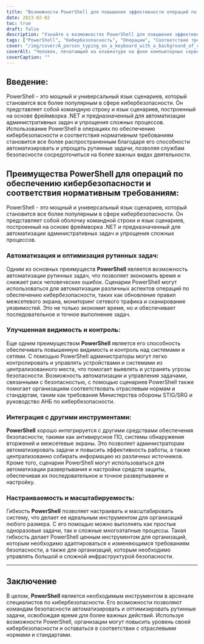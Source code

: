 ```yaml
---
title: "Возможности PowerShell для повышения эффективности операций по обеспечению кибербезопасности и соответствия нормативным требованиям"
date: 2023-02-02
toc: true
draft: false
description: "Узнайте о возможностях PowerShell для повышения эффективности операций по обеспечению кибербезопасности и достижения соответствия отраслевым стандартам за счет автоматизации и оптимизации процессов."
tags: ["PowerShell", "Кибербезопасность", "Операции", "Соответствие требованиям", "Автоматизация", "Требования STIG SRG", "Руководство NSACyber", "Системы Windows", "Защита синей команды", "Скрипты", "Инструменты", "Проекты на языке C Sharp"]
cover: "/img/cover/A_person_typing_on_a_keyboard_with_a_background_of_computer.png"
coverAlt: "Человек, печатающий на клавиатуре на фоне компьютерных серверов и сетевых кабелей, представляет использование PowerShell для операций по обеспечению кибербезопасности и соответствия нормативным требованиям."
coverCaption: ""
---
```


## Введение:

PowerShell - это мощный и универсальный язык сценариев, который становится все более популярным в сфере кибербезопасности. Он представляет собой командную строку и язык сценариев, построенный на основе фреймворка .NET и предназначенный для автоматизации административных задач и упрощения сложных процессов. Использование PowerShell в операциях по обеспечению кибербезопасности и соответствия нормативным требованиям становится все более распространенным благодаря его способности автоматизировать и упрощать рутинные задачи, позволяя службам безопасности сосредоточиться на более важных видах деятельности.

## Преимущества PowerShell для операций по обеспечению кибербезопасности и соответствия нормативным требованиям:

PowerShell - это мощный и универсальный язык сценариев, который становится все более популярным в сфере кибербезопасности. Он представляет собой оболочку командной строки и язык сценариев, построенный на основе фреймворка .NET и предназначенный для автоматизации административных задач и упрощения сложных процессов.

### Автоматизация и оптимизация рутинных задач:

Одним из основных преимуществ **PowerShell** является возможность автоматизации рутинных задач, что позволяет экономить время и снижает риск человеческих ошибок. Сценарии PowerShell могут использоваться для автоматизации различных аспектов операций по обеспечению кибербезопасности, таких как обновление правил межсетевого экрана, мониторинг сетевого трафика и сканирование уязвимостей. Это не только экономит время, но и обеспечивает последовательное и точное выполнение задач.

### Улучшенная видимость и контроль:

Еще одним преимуществом **PowerShell** является его способность обеспечивать повышенную видимость и контроль над системами и сетями. С помощью PowerShell администраторы могут легко контролировать и управлять устройствами и системами из централизованного места, что помогает выявлять и устранять угрозы безопасности. Возможность автоматизации и управления задачами, связанными с безопасностью, с помощью сценариев PowerShell также помогает организациям соответствовать отраслевым нормам и стандартам, таким как требования Министерства обороны STIG/SRG и руководство АНБ по кибербезопасности.

### Интеграция с другими инструментами:

**PowerShell** хорошо интегрируется с другими средствами обеспечения безопасности, такими как антивирусное ПО, системы обнаружения вторжений и межсетевые экраны. Это позволяет администраторам автоматизировать задачи и повысить эффективность работы, а также централизованно собирать информацию из различных источников. Кроме того, сценарии PowerShell могут использоваться для автоматизации развертывания и настройки средств защиты, обеспечивая их последовательное и точное развертывание и настройку.

### Настраиваемость и масштабируемость:

Гибкость **PowerShell** позволяет настраивать и масштабировать систему, что делает ее идеальным инструментом для организаций любого размера. С его помощью можно выполнять как простые одноразовые задачи, так и сложные многоэтапные процессы. Такая гибкость делает PowerShell ценным инструментом для организаций, которым необходимо адаптироваться к изменяющимся требованиям безопасности, а также для организаций, которым необходимо управлять большой и сложной инфраструктурой безопасности.

________

## Заключение

В целом, **PowerShell** является необходимым инструментом в арсенале специалистов по кибербезопасности. Его возможности позволяют командам безопасности автоматизировать и оптимизировать рутинные задачи, освобождая время для более важных действий. Используя возможности PowerShell, организации могут повысить уровень своей кибербезопасности и оставаться в соответствии с отраслевыми нормами и стандартами.
